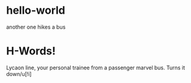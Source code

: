 # hello-world
another one hikes a bus

# H-Words!

Lycaon line, your personal trainee from a passenger marvel bus. Turns it down/u[!i]
